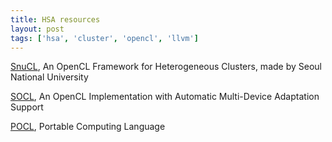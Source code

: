 ```yaml
---
title: HSA resources
layout: post
tags: ['hsa', 'cluster', 'opencl', 'llvm']
---
```


[SnuCL](http://snucl.snu.ac.kr/), An OpenCL Framework for Heterogeneous Clusters, made by Seoul National University


[SOCL](http://hal.archives-ouvertes.fr/docs/00/85/34/23/PDF/RR-8346.pdf), An OpenCL
Implementation with Automatic Multi-Device Adaptation Support

[POCL](http://portablecl.org), Portable Computing Language


